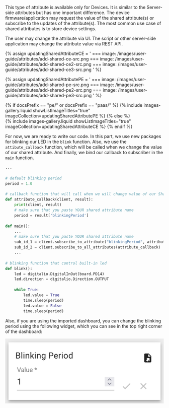 This type of attribute is available only for Devices. It is similar to the Server-side attributes but has one important 
difference. The device firmware/application may request the value of the shared attribute(s) or subscribe to the updates 
of the attribute(s). The most common use case of shared attributes is to store device settings.

The user may change the attribute via UI. The script or other server-side application may change the attribute value via 
REST API.

{% assign updatingSharedAttributeCE = '
    ===
        image: /images/user-guide/attributes/add-shared-ce-src.png
    ===
        image: /images/user-guide/attributes/add-shared-ce2-src.png
    ===
        image: /images/user-guide/attributes/add-shared-ce3-src.png
    '
%}

{% assign updatingSharedAttributePE = '
    ===
        image: /images/user-guide/attributes/add-shared-pe-src.png
    ===
        image: /images/user-guide/attributes/add-shared-pe2-src.png
    ===
        image: /images/user-guide/attributes/add-shared-pe3-src.png
    '
%}

{% if docsPrefix == "pe/" or docsPrefix == "paas/" %}
    {% include images-gallery.liquid showListImageTitles="true" imageCollection=updatingSharedAttributePE %}
{% else %}  
    {% include images-gallery.liquid showListImageTitles="true" imageCollection=updatingSharedAttributeCE %}
{% endif %}

For now, we are ready to write our code. In this part, we use new packages for blinking our LED in the `blink` function.
Also, we use the `attibute_callback` function, which will be called when we change the value of our shared attribute. And 
finally, we bind our callback to subscriber in the `main` function.

```python
...

# default blinking period
period = 1.0

# callback function that will call when we will change value of our Shared Attribute
def attribute_callback(client, result):
    print(client, result)
    # make sure that you paste YOUR shared attribute name
    period = result['blinkingPeriod']

def main():
    ...
    # make sure that you paste YOUR shared attribute name
    sub_id_1 = client.subscribe_to_attribute("blinkingPeriod", attribute_callback)
    sub_id_2 = client.subscribe_to_all_attributes(attribute_callback)
    ...

# blinking function that control built-in led
def blink():
    led = digitalio.DigitalInOut(board.PD14)
    led.direction = digitalio.Direction.OUTPUT

    while True:
        led.value = True
        time.sleep(period)
        led.value = False
        time.sleep(period)
```

Also, if you are using the imported dashboard, you can change the blinking period using the following widget, which you 
can see in the top right corner of the dashboard:

![](/images/devices-library/basic/minicomputers/attribute-update-widget.png)

